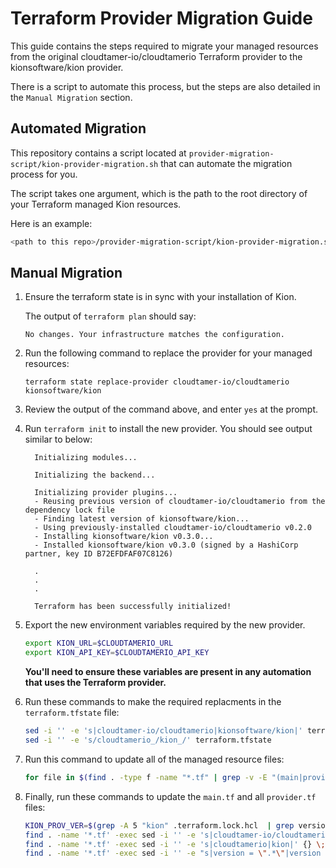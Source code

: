 # Terraform Provider Migration Guide

This guide contains the steps required to migrate your managed resources from the original cloudtamer-io/cloudtamerio Terraform provider
to the kionsoftware/kion provider.

There is a script to automate this process, but the steps are also detailed in the `Manual Migration` section.

## Automated Migration

This repository contains a script located at `provider-migration-script/kion-provider-migration.sh` that can automate
the migration process for you.

The script takes one argument, which is the path to the root directory of your Terraform managed Kion resources.

Here is an example:

```bash
<path to this repo>/provider-migration-script/kion-provider-migration.sh <path to terraform root dir>
```

## Manual Migration

1. Ensure the terraform state is in sync with your installation of Kion.

    The output of `terraform plan` should say:
      ```
      No changes. Your infrastructure matches the configuration.
      ```

2. Run the following command to replace the provider for your managed resources:

    `terraform state replace-provider cloudtamer-io/cloudtamerio kionsoftware/kion`

3. Review the output of the command above, and enter `yes` at the prompt.

4. Run `terraform init` to install the new provider. You should see output similar to below:

    ```
      Initializing modules...

      Initializing the backend...

      Initializing provider plugins...
      - Reusing previous version of cloudtamer-io/cloudtamerio from the dependency lock file
      - Finding latest version of kionsoftware/kion...
      - Using previously-installed cloudtamer-io/cloudtamerio v0.2.0
      - Installing kionsoftware/kion v0.3.0...
      - Installed kionsoftware/kion v0.3.0 (signed by a HashiCorp partner, key ID B72EFDFAF07C8126)

      .
      .
      .

      Terraform has been successfully initialized!
    ```

5. Export the new environment variables required by the new provider.

    ```bash
    export KION_URL=$CLOUDTAMERIO_URL
    export KION_API_KEY=$CLOUDTAMERIO_API_KEY
    ```

    **You'll need to ensure these variables are present in any automation that uses the Terraform provider.**

6. Run these commands to make the required replacments in the `terraform.tfstate` file:

    ```bash
    sed -i '' -e 's|cloudtamer-io/cloudtamerio|kionsoftware/kion|' terraform.tfstate
    sed -i '' -e 's/cloudtamerio_/kion_/' terraform.tfstate
    ```

7. Run this command to update all of the managed resource files:

    ```bash
    for file in $(find . -type f -name "*.tf" | grep -v -E "(main|provider).tf"); do sed -i '' -e 's|cloudtamerio|kion|' "$file"; done
   ```

8. Finally, run these commands to update the `main.tf` and all `provider.tf` files:

    ```bash
    KION_PROV_VER=$(grep -A 5 "kion" .terraform.lock.hcl  | grep version | awk '{print $3}' | tr -d '"')
    find . -name '*.tf' -exec sed -i '' -e 's|cloudtamer-io/cloudtamerio|kionsoftware/kion|' {} \;
    find . -name '*.tf' -exec sed -i '' -e 's|cloudtamerio|kion|' {} \;
    find . -name '*.tf' -exec sed -i '' -e "s|version = \".*\"|version = \"$KION_PROV_VER\"|" {} \;
    ```